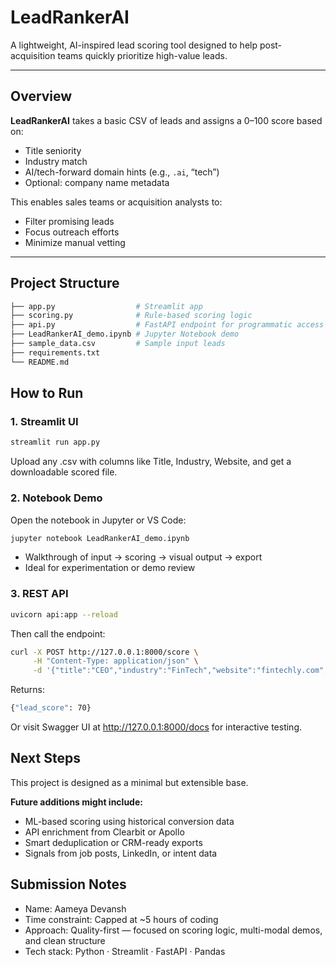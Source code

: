# LeadRankerAI

A lightweight, AI-inspired lead scoring tool designed to help post-acquisition teams quickly prioritize high-value leads.

---

## Overview

**LeadRankerAI** takes a basic CSV of leads and assigns a 0–100 score based on:
- Title seniority
- Industry match
- AI/tech-forward domain hints (e.g., `.ai`, “tech”)
- Optional: company name metadata

This enables sales teams or acquisition analysts to:
- Filter promising leads
- Focus outreach efforts
- Minimize manual vetting

---

## Project Structure

```bash
├── app.py                  # Streamlit app
├── scoring.py              # Rule-based scoring logic
├── api.py                  # FastAPI endpoint for programmatic access
├── LeadRankerAI_demo.ipynb # Jupyter Notebook demo
├── sample_data.csv         # Sample input leads
├── requirements.txt
└── README.md
```

## How to Run
### 1. Streamlit UI
```bash
streamlit run app.py
```
Upload any .csv with columns like Title, Industry, Website, and get a downloadable scored file.

### 2. Notebook Demo
Open the notebook in Jupyter or VS Code:
```bash
jupyter notebook LeadRankerAI_demo.ipynb
```
- Walkthrough of input → scoring → visual output → export
- Ideal for experimentation or demo review

### 3. REST API
```bash
uvicorn api:app --reload
```
Then call the endpoint:
```bash
curl -X POST http://127.0.0.1:8000/score \
     -H "Content-Type: application/json" \
     -d '{"title":"CEO","industry":"FinTech","website":"fintechly.com","company":"Fintechly"}'
```
Returns:
```bash
{"lead_score": 70}
```
Or visit Swagger UI at http://127.0.0.1:8000/docs for interactive testing.

## Next Steps
This project is designed as a minimal but extensible base.

**Future additions might include:**

- ML-based scoring using historical conversion data
- API enrichment from Clearbit or Apollo
- Smart deduplication or CRM-ready exports
- Signals from job posts, LinkedIn, or intent data

## Submission Notes
- Name: Aameya Devansh
- Time constraint: Capped at ~5 hours of coding
- Approach: Quality-first — focused on scoring logic, multi-modal demos, and clean structure
- Tech stack: Python · Streamlit · FastAPI · Pandas




